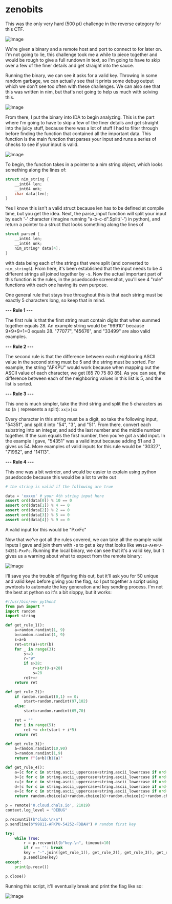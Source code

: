 # zenobits
This was the only very hard (500 pt) challenge in the reverse category for this CTF.

![Image](./images/challenge.png)

We're given a binary and a remote host and port to connect to for later on. I'm not going to lie, this challenge took me a while to piece together and would be rough to give a full rundown in text, so I'm going to have to skip over a few of the finer details and get straight into the sauce.

Running the binary, we can see it asks for a valid key. Throwing in some random garbage, we can actually see that it prints some debug output which we don't see too often with these challenges. We can also see that this was written in nim, but that's not going to help us much with solving this.

![Image](./images/debug.png)

From there, I put the binary into IDA to begin analyzing. This is the part where I'm going to have to skip a few of the finer details and get straight into the juicy stuff, because there was a lot of stuff I had to filter through before finding the function that contained all the important data. This function is the main function that parses your input and runs a series of checks to see if your input is valid.

![Image](./images/main.png)

To begin, the function takes in a pointer to a nim string object, which looks something along the lines of:
```c
struct nim_string {
    __int64 len;
    __int64 unk;
    char data[len];
}
```
Yes I know this isn't a valid struct because len has to be defined at compile time, but you get the idea. Next, the parse_input function will split your input by each '-' character (imagine running "a-b-c-d".Split('-') in python), and return a pointer to a struct that looks something along the lines of
```c
struct parsed {
    __int64 len;
    __int64 unk;
    nim_string* data[4];
}
```
with data being each of the strings that were split (and converted to `nim_string`s).
From here, it's been established that the input needs to be 4 different strings all joined together by `-`s. Now the actual important part of this function is the rules, in the psuedocode screenshot, you'll see 4 "rule" functions with each one having its own purpose.

One general rule that stays true throughout this is that each string must be exactly 5 characters long, so keep that in mind.

**--- Rule 1 ---**

The first rule is that the first string must contain digits that when summed together equals 28. An example string would be "99910" because 9+9+9+1+0 equals 28. "77077", "45676", and "33499" are also valid examples.


**--- Rule 2 ---**

The second rule is that the difference between each neighboring ASCII value in the second string must be 5 and the string must be sorted. For example, the string "AFKPU" would work because when mapping out the ASCII value of each character, we get [65 70 75 80 85]. As you can see, the difference between each of the neighboring values in this list is 5, and the list is sorted.


**--- Rule 3 ---**

This one is much simpler, take the third string and split the 5 characters as so (a `|` represents a split): `xx|x|xx`

Every character in this string must be a digit, so take the following input, "54351", and split it into "54", "3", and "51". From there, convert each substring into an integer, and add the last number and the middle number together. If the sum equals the first number, then you've got a valid input. In the example I gave, "54351" was a valid input because adding 51 and 3 gives us 54. More examples of valid inputs for this rule would be "30327", "71962", and "14113".


**--- Rule 4 ---**

This one was a bit weirder, and would be easier to explain using python psuedocode because this would be a lot to write out
```py
# the string is valid if the following are true

data = 'xxxxx' # your 4th string input here
assert ord(data[0]) % 10 == 0
assert ord(data[1]) % 4 == 0
assert ord(data[2]) % 2 == 0
assert ord(data[3]) % 5 == 0
assert ord(data[4]) % 9 == 0
```
A valid input for this would be "PxvFc"

Now that we've got all the rules covered, we can take all the example valid inputs I gave and join them with `-`s to get a key that looks like `99910-AFKPU-54351-PxvFc`. Running the local binary, we can see that it's a valid key, but it gives us a warning about what to expect from the remote binary:

![Image](./images/local.png)

I'll save you the trouble of figuring this out, but it'll ask you for 50 unique and valid keys before giving you the flag, so I put together a script using pwntools to automate the key generation and key sending process. I'm not the best at python so it's a bit sloppy, but it works:
```py
#!/usr/bin/env python3
from pwn import *
import random
import string

def get_rule_1():
	a=random.randint(1, 9)
	b=random.randint(1, 9)
	s=a+b
	ret=str(a)+str(b)
	for _ in range(3):
		s+=9
		r="9"
		if s>28:
			r=str(9-s+28)
			s=28
		ret+=r
	return ret

def get_rule_2():
	if random.randint(0,1) == 0:
		start=random.randint(97,102)
	else:
		start=random.randint(65,70)

	ret = ""
	for i in range(5):
		ret += chr(start + i*5)
	return ret

def get_rule_3():
	a=random.randint(10,90)
	b=random.randint(1,9)
	return f"{a+b}{b}{a}"

def get_rule_4():
	a=[c for c in string.ascii_uppercase+string.ascii_lowercase if ord(c)%10 == 0]
	b=[c for c in string.ascii_uppercase+string.ascii_lowercase if ord(c)%4 == 0]
	c=[c for c in string.ascii_uppercase+string.ascii_lowercase if ord(c)%2 == 0]
	d=[c for c in string.ascii_uppercase+string.ascii_lowercase if ord(c)%5 == 0]
	e=[c for c in string.ascii_uppercase+string.ascii_lowercase if ord(c)%9 == 0]
	return random.choice(a)+random.choice(b)+random.choice(c)+random.choice(d)+random.choice(e)

p = remote('0.cloud.chals.io', 21019)
context.log_level = "DEBUG"

p.recvuntil(b"club:\n\n")
p.sendline(b"99811-AFKPU-54252-FDBAH") # random first key

try:
	while True:
		r = p.recvuntil(b"key.\n", timeout=10)
		if r == '': break
		key = "-".join([get_rule_1(), get_rule_2(), get_rule_3(), get_rule_4()]).encode()
		p.sendline(key)
except:
	print(p.recv())

p.close()
```

Running this script, it'll eventually break and print the flag like so:

![Image](./images/flag.png)